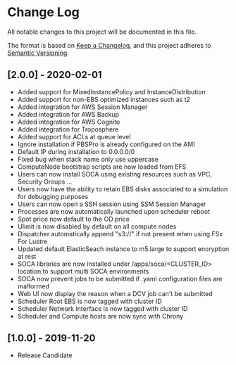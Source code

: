 # Change Log
All notable changes to this project will be documented in this file.

The format is based on [Keep a Changelog](https://keepachangelog.com/en/1.0.0/),
and this project adheres to [Semantic Versioning](https://semver.org/spec/v2.0.0.html).

## [2.0.0] - 2020-02-01
- Added support for MixedInstancePolicy and InstanceDistribution
- Added support for non-EBS optimized instances such as t2
- Added integration for AWS Session Manager
- Added integration for AWS Backup
- Added integration for AWS Cognito
- Added integration for Troposphere
- Added support for ACLs at queue level
- Ignore installation if PBSPro is already configured on the AMI
- Default IP during installation to 0.0.0.0/0
- Fixed bug when stack name only use uppercase
- ComputeNode bootstrap scripts are now loaded from EFS
- Users can now install SOCA using existing resources such as VPC, Security Groups ...
- Users now have the ability to retain EBS disks associated to a simulation for debugging purposes
- Users can now open a SSH session using SSM Session Manager
- Processes are now automatically launched upon scheduler reboot 
- Spot price now default to the OD price
- Ulimit is now disabled by default on all compute nodes
- Dispatcher automatically append "s3://" if not present when using FSx For Lustre
- Updated default ElasticSeach instance to m5.large to support encryption at rest
- SOCA libraries are now installed under /apps/soca/<CLUSTER_ID> location to support multi SOCA environments 
- SOCA now prevent jobs to be submitted if .yaml configuration files are malformed
- Web UI now display the reason when a DCV job can't be submitted
- Scheduler Root EBS is now tagged with cluster ID 
- Scheduler Network Interface is now tagged with cluster ID 
- Scheduler and Compute hosts are now sync with Chrony

## [1.0.0] - 2019-11-20
- Release Candidate

